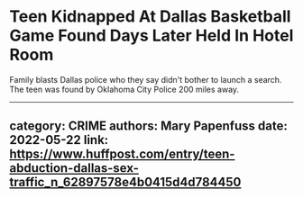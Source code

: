 # Teen Kidnapped At Dallas Basketball Game Found Days Later Held In Hotel Room

Family blasts Dallas police who they say didn't bother to launch a search. The teen was found by Oklahoma City Police 200 miles away.

---
category: CRIME
authors: Mary Papenfuss
date: 2022-05-22
link: https://www.huffpost.com/entry/teen-abduction-dallas-sex-traffic_n_62897578e4b0415d4d784450
---
